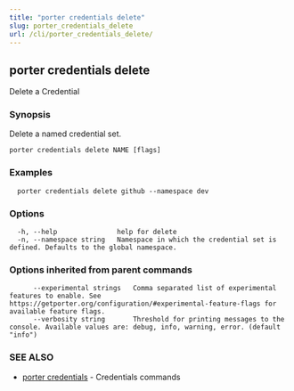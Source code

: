 ```yaml
---
title: "porter credentials delete"
slug: porter_credentials_delete
url: /cli/porter_credentials_delete/
---
```

## porter credentials delete

Delete a Credential

### Synopsis

Delete a named credential set.

```
porter credentials delete NAME [flags]
```

### Examples

```
  porter credentials delete github --namespace dev
```

### Options

```
  -h, --help               help for delete
  -n, --namespace string   Namespace in which the credential set is defined. Defaults to the global namespace.
```

### Options inherited from parent commands

```
      --experimental strings   Comma separated list of experimental features to enable. See https://getporter.org/configuration/#experimental-feature-flags for available feature flags.
      --verbosity string       Threshold for printing messages to the console. Available values are: debug, info, warning, error. (default "info")
```

### SEE ALSO

* [porter credentials](/cli/porter_credentials/)	 - Credentials commands

